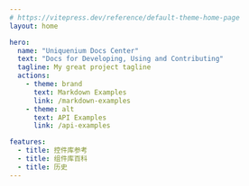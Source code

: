 ```yaml
---
# https://vitepress.dev/reference/default-theme-home-page
layout: home

hero:
  name: "Uniquenium Docs Center"
  text: "Docs for Developing, Using and Contributing"
  tagline: My great project tagline
  actions:
    - theme: brand
      text: Markdown Examples
      link: /markdown-examples
    - theme: alt
      text: API Examples
      link: /api-examples

features:
  - title: 控件库参考
  - title: 组件库百科
  - title: 历史
---
```


